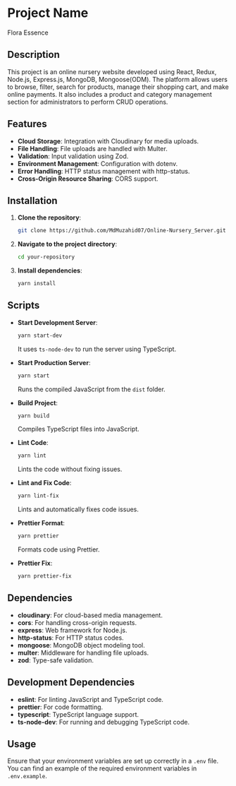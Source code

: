 # Project Name
Flora Essence

## Description
This project is an online nursery website developed using React, Redux, Node.js, Express.js, MongoDB, Mongoose(ODM). The platform allows users to browse, filter, search for products, manage their shopping cart, and make online payments. It also includes a product and category management section for administrators to perform CRUD operations.

## Features

- **Cloud Storage**: Integration with Cloudinary for media uploads.
- **File Handling**: File uploads are handled with Multer.
- **Validation**: Input validation using Zod.
- **Environment Management**: Configuration with dotenv.
- **Error Handling**: HTTP status management with http-status.
- **Cross-Origin Resource Sharing**: CORS support.

## Installation

1. **Clone the repository**:
   ```bash
   git clone https://github.com/MdMuzahid07/Online-Nursery_Server.git
   ```
   
2. **Navigate to the project directory**:
   ```bash
   cd your-repository
   ```

3. **Install dependencies**:
   ```bash
   yarn install
   ```

## Scripts

- **Start Development Server**: 
  ```bash
  yarn start-dev
  ```
  It uses `ts-node-dev` to run the server using TypeScript.

- **Start Production Server**:
  ```bash
  yarn start
  ```
  Runs the compiled JavaScript from the `dist` folder.

- **Build Project**:
  ```bash
  yarn build
  ```
  Compiles TypeScript files into JavaScript.

- **Lint Code**:
  ```bash
  yarn lint
  ```
  Lints the code without fixing issues.

- **Lint and Fix Code**:
  ```bash
  yarn lint-fix
  ```
  Lints and automatically fixes code issues.

- **Prettier Format**:
  ```bash
  yarn prettier
  ```
  Formats code using Prettier.

- **Prettier Fix**:
  ```bash
  yarn prettier-fix
  ```

## Dependencies

- **cloudinary**: For cloud-based media management.
- **cors**: For handling cross-origin requests.
- **express**: Web framework for Node.js.
- **http-status**: For HTTP status codes.
- **mongoose**: MongoDB object modeling tool.
- **multer**: Middleware for handling file uploads.
- **zod**: Type-safe validation.

## Development Dependencies

- **eslint**: For linting JavaScript and TypeScript code.
- **prettier**: For code formatting.
- **typescript**: TypeScript language support.
- **ts-node-dev**: For running and debugging TypeScript code.

## Usage

Ensure that your environment variables are set up correctly in a `.env` file. You can find an example of the required environment variables in `.env.example`.

